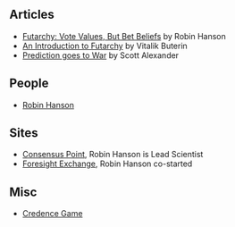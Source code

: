 
## Articles
 - [Futarchy: Vote Values, But Bet Beliefs](http://hanson.gmu.edu/futarchy.html) by Robin Hanson
 - [An Introduction to Futarchy](https://blog.ethereum.org/2014/08/21/introduction-futarchy/) by Vitalik Buterin
 - [Prediction goes to War](http://slatestarcodex.com/2014/10/05/prediction-goes-to-war/) by Scott Alexander

## People
 - [Robin Hanson](https://en.wikipedia.org/wiki/Robin_Hanson)

## Sites

 - [Consensus Point](http://www.consensuspoint.com/), Robin Hanson is Lead Scientist
 - [Foresight Exchange](http://www.ideosphere.com/), Robin Hanson co-started


## Misc
 - [Credence Game](http://acritch.com/credence-game/)
